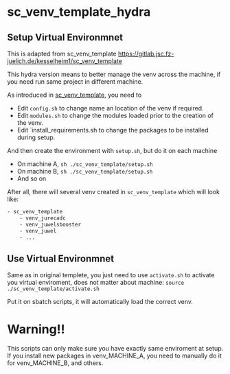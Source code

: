 # sc_venv_template_hydra
## Setup Virtual Environmnet
This is adapted from sc_venv_template https://gitlab.jsc.fz-juelich.de/kesselheim1/sc_venv_template

This hydra version means to better manage the venv across the machine, if you need run same project in different machine.

As introduced in [sc_venv_template](https://gitlab.jsc.fz-juelich.de/kesselheim1/sc_venv_template), you need to 

- Edit `config.sh` to change name an location of the venv if required.
- Edit `modules.sh` to change the modules loaded prior to the creation of the venv.
- Edit `install_requirements.sh to change the packages to be installed during setup.


And then create the environment with `setup.sh`, but do it on each machine
- On machine A, `sh ./sc_venv_template/setup.sh`
- On machine B, `sh ./sc_venv_template/setup.sh`
- And so on


After all, there will several venv created in `sc_venv_template` which will look like:
```bash
- sc_venv_template
    - venv_jurecadc
    - venv_juwelsbooster
    - venv_juwel
    - ...
```

## Use Virtual Environmnet
Same as in original templete, you just need to use `activate.sh` to activate you virtual enviroment, does not matter about machine: `source ./sc_venv_template/activate.sh`

Put it on sbatch scripts, it will automatically load the correct venv.

# Warning!!
This scripts can only make sure you have exactly same enviroment at setup.
If you install new packages in venv_MACHINE_A, you need to manually do it for venv_MACHINE_B, and others.
